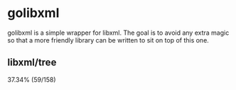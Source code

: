 # golibxml

golibxml is a simple wrapper for libxml. The goal is to avoid any extra magic so that a more friendly library can be written to sit on top of this one.

## libxml/tree

37.34% (59/158)

